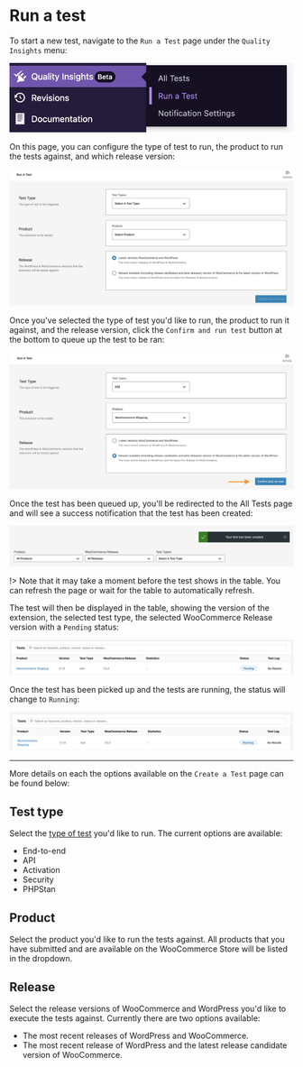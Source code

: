 # Run a test

To start a new test, navigate to the `Run a Test` page under the `Quality Insights` menu:

![run-a-test-menu](_media/run-a-test-menu.png ":size=40%")

On this page, you can configure the type of test to run, the product to run the tests against, and which release version:

![run-a-test-page](_media/run-a-test-page.png)

Once you've selected the type of test you'd like to run, the product to run it against, and the release version, click the `Confirm and run test` button at the bottom to queue up the test to be ran:

![run-a-test-start](_media/run-a-test-start.png)

Once the test has been queued up, you'll be redirected to the All Tests page and will see a success notification that the test has been created:

![test-created-notification](_media/test-created-notification.png)

!> Note that it may take a moment before the test shows in the table. You can refresh the page or wait for the table to automatically refresh.

The test will then be displayed in the table, showing the version of the extension, the selected test type, the selected WooCommerce Release version with a `Pending` status:

![pending-test-run](_media/pending-test-run.png)

Once the test has been picked up and the tests are running, the status will change to `Running`:

![running-test-run](_media/running-test-run.png)

---

More details on each the options available on the `Create a Test` page can be found below:

## Test type

Select the [type of test](test-types.md) you'd like to run. The current options are available:

- End-to-end
- API
- Activation
- Security
- PHPStan

## Product

Select the product you'd like to run the tests against. All products that you have submitted and are available on the WooCommerce Store will be listed in the dropdown.

## Release

Select the release versions of WooCommerce and WordPress you'd like to execute the tests against. Currently there are two options available:

- The most recent releases of WordPress and WooCommerce.
- The most recent release of WordPress and the latest release candidate version of WooCommerce.

